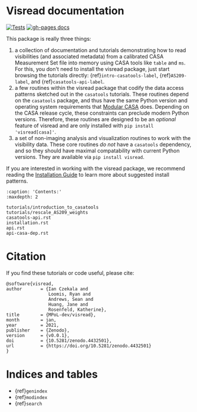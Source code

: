 # Visread documentation

[![Tests](https://github.com/MPoL-dev/visread/actions/workflows/test.yml/badge.svg?branch=main)](https://github.com/MPoL-dev/visread/actions/workflows/test.yml)
[![gh-pages docs](https://github.com/MPoL-dev/visread/actions/workflows/gh_docs.yml/badge.svg)](https://mpol-dev.github.io/visread/)

This package is really three things:
1) a collection of documentation and tutorials demonstrating how to read visibilities (and associated metadata) from a calibrated CASA Measurement Set file into memory using CASA tools like `table` and `ms`. For this, you don't need to install the visread package, just start browsing the tutorials directly: {ref}`intro-casatools-label`, {ref}`AS209-label`, and {ref}`casatools-api-label`.
2) a few routines within the visread package that codify the data access patterns sketched out in the `casatools` tutorials. These routines depend on the `casatools` package, and thus have the same Python version and operating system requirements that [Modular CASA](<https://casadocs.readthedocs.io/en/stable/notebooks/introduction.html#Compatibility>) does. Depending on the CASA release cycle, these constraints can preclude modern Python versions. Therefore, these routines are designed to be an *optional* feature of visread and are only installed with `pip install 'visread[casa]'`.
3) a set of non-imaging analysis and visualization routines to work with the visibility data. These core routines *do not* have a `casatools` dependency, and so they should have maximal compatability with current Python versions. They are available via `pip install visread`.

If you are interested in working with the visread package, we recommend reading the [Installation Guide](installation.md) to learn more about suggested install patterns.

```{toctree}
:caption: 'Contents:'
:maxdepth: 2

tutorials/introduction_to_casatools
tutorials/rescale_AS209_weights
casatools-api.rst
installation.rst
api.rst
api-casa-dep.rst
```

# Citation

If you find these tutorials or code useful, please cite:

```
@software{visread,
author       = {Ian Czekala and
                Loomis, Ryan and
                Andrews, Sean and
                Huang, Jane and
                Rosenfeld, Katherine},
title        = {MPoL-dev/visread},
month        = jan,
year         = 2021,
publisher    = {Zenodo},
version      = {v0.0.1},
doi          = {10.5281/zenodo.4432501},
url          = {https://doi.org/10.5281/zenodo.4432501}
}
```

# Indices and tables

- {ref}`genindex`
- {ref}`modindex`
- {ref}`search`
